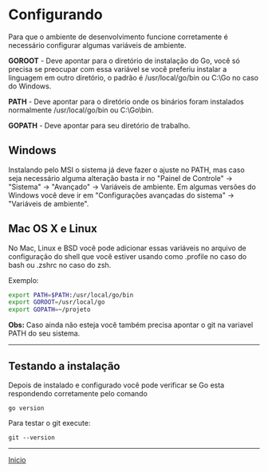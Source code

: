 # Configurando

Para que o ambiente de desenvolvimento funcione corretamente é necessário configurar algumas variáveis de ambiente.

**GOROOT** - Deve apontar para o diretório de instalação do Go, você só precisa se preocupar com essa variável se você preferiu instalar a linguagem em outro diretório, o padrão é /usr/local/go/bin ou C:\\Go no caso do Windows.

**PATH** - Deve apontar para o diretório onde os binários foram instalados normalmente /usr/local/go/bin ou C:\\Go\\bin.

**GOPATH** - Deve apontar para seu diretório de trabalho.

## Windows

Instalando pelo MSI o sistema já deve fazer o ajuste no PATH, mas caso seja necessário alguma alteração basta ir no "Painel de Controle" -> "Sistema" -> "Avançado" -> Variáveis de ambiente.
Em algumas versões do Windows você deve ir em "Configurações avançadas do sistema" ->  "Variáveis de ambiente".

## Mac OS X e Linux

No Mac, Linux e BSD você pode adicionar essas variáveis no arquivo de configuração do shell que você estiver usando como .profile no caso do bash ou .zshrc no caso do zsh.

Exemplo:

```bash
export PATH=$PATH:/usr/local/go/bin
export GOROOT=/usr/local/go
export GOPATH=~/projeto
```

**Obs:** Caso ainda não esteja você também precisa apontar o git na variavel PATH do seu sistema.

---
## Testando a instalação

Depois de instalado e configurado você pode verificar se Go esta respondendo corretamente pelo comando

```
go version
```

Para testar o git execute:

```
git --version
```
---
[Inicio](README.md)
